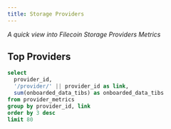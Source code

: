 ```yaml
---
title: Storage Providers
---
```


_A quick view into Filecoin Storage Providers Metrics_


## Top Providers

```sql providers
select
  provider_id,
  '/provider/' || provider_id as link,
  sum(onboarded_data_tibs) as onboarded_data_tibs
from provider_metrics
group by provider_id, link
order by 3 desc
limit 80
```

<DataTable
    data={providers}
    link=link
    search=true
    rows=20
/>

